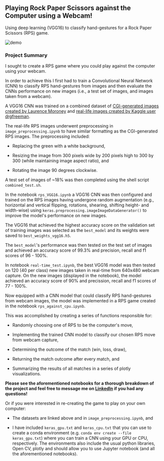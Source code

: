 ## Playing Rock Paper Scissors against the Computer using a Webcam! 
Using deep learning (VGG16) to classify hand-gestures for a Rock Paper Scissors (RPS) game. 

![demo](demo.gif)

### Project Summary

I sought to create a RPS game where you could play against the computer using your webcam. 

In order to achieve this I first had to train a Convolutional Neural Network (CNN) to classify RPS hand-gestures from images and then evaluate the CNNs performance on new images (i.e., a test set of images, and images taken from a webcam). 

A VGG16 CNN was trained on a combined dataset of [CGI-generated images created by Laurence Moroney](http://www.laurencemoroney.com/rock-paper-scissors-dataset/) and [real-life images created by Kaggle user drgfreeman](https://www.kaggle.com/drgfreeman/rockpaperscissors#README_rpc-cv-images.txt). 

The real-life RPS images underwent preprocessing in `image_preprocessing.ipynb` to have similar formatting as the CGI-generated RPS images. The preprocessing included:

- Replacing the green with a white background, 

- Resizing the image from 300 pixels wide by 200 pixels high to 300 by 300 (while maintaining image aspect ratio), and

- Rotating the image 90 degrees clockwise. 

A test set of images of ~18% was then completed using the shell script `combined_test.sh`. 

In the notebook `rps_VGG16.ipynb` a VGG16 CNN was then configured and trained on the RPS images having undergone random augmentation (e.g., horizontal and vertical flipping, rotations, shearing, shifting height- and width-wise) using `keras.preprocessing.imageImageDataGenerator()` to improve the model's performance on new images. 

The VGG16 that achieved the highest accuracy score on the validation set of training images was selected as the `best_model` and its weights were saved to `best_weights_vgg16.h5`. 

The `best_model`'s performance was then tested on the test set of images and achieved an accuracy score of 99.3% and precision, recall and f1 scores of 96 - 100%. 

In notebook `real-time_test.ipynb`, the best VGG16 model was then tested on 120 (40 per class) new images taken in real-time from 640x480 webcam capture. On the new images (displayed in the notebook), the model achieved an accuracy score of 90% and precission, recall and f1 scores of 77 - 100%. 

Now equipped with a CNN model that could classify RPS hand-gestures from webcam images, the model was implemented in a RPS game created in the notebook `rps_against_cpu.ipynb`. 

This was accomplished by creating a series of functions responsible for: 

- Randomly choosing one of RPS to be the computer's move, 

- Implementing the trained CNN model to classify our chosen RPS move from webcam capture, 

- Determining the outcome of the match (win, loss, draw), 

- Returning the match outcome after every match, and 

- Summarizing the results of all matches in a series of plotly visualizations. 

**Please see the aforementioned notebooks for a thorough breakdown of the project and feel free to message me on [LinkedIn](https://www.linkedin.com/in/angelphanth/) if you had any questions!** 

Or if you were interested in re-creating the game to play on your own computer: 

- The datasets are linked above and in `image_preprocessing.ipynb`, and 

- I have included `keras_gpu.txt` and `keras_cpu.txt` that you can use to create a conda environment (e.g. `conda env create --file keras_gpu.txt`) where you can train a CNN using your GPU or CPU, respectively. The environments also include the usual python libraries, Open CV, plotly and should allow you to use Jupyter notebook (and all the aforementioned notebooks).  